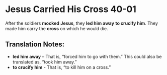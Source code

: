 Jesus Carried His Cross 40-01
===============================


After the soldiers **mocked** **Jesus**, they **led him away** **to
crucify him**. They made him carry the **cross** on which he would die.

Translation Notes:
------------------

-   **led him away** – That is, “forced him to go with them.”
This could
    also be translated as, “took him away.”
-   **to crucify him** - That is, “to kill him on a cross.”

